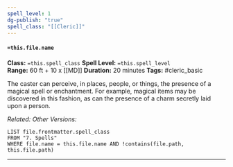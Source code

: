 ```yaml
---
spell_level: 1
dg-publish: "true"
spell_class: "[[Cleric]]"
---
```


#### `=this.file.name`

**Class:** `=this.spell_class`
**Spell Level:** `=this.spell_level`  
**Range:** 60 ft + 10 x [[MD]]
**Duration:** 20 minutes
**Tags:** #cleric_basic 

The caster can perceive, in places, people, or things, the presence of a magical spell or enchantment. For example, magical items may be discovered in this fashion, as can the presence of a charm secretly laid upon a person.

*Related:* 
*Other Versions:*
```dataview
LIST file.frontmatter.spell_class
FROM "7. Spells"
WHERE file.name = this.file.name AND !contains(file.path, this.file.path)
```
___
